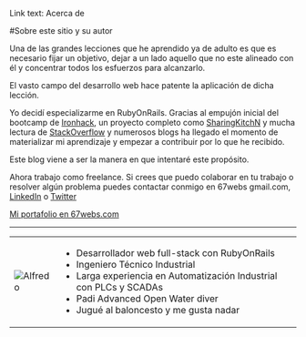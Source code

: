 Link text: Acerca de

#Sobre este sitio y su autor

Una de las grandes lecciones que he aprendido ya de adulto es que es necesario fijar un objetivo, dejar a un lado aquello que no este alineado con él y concentrar todos los esfuerzos para alcanzarlo.

El vasto campo del desarrollo web hace patente la aplicación de dicha lección.

Yo decidí especializarme en RubyOnRails. Gracias al empujón inicial del bootcamp de [Ironhack](http://ironhack.com), un proyecto completo como [SharingKitchN](http://sharingkitchn.com) y mucha lectura de [StackOverflow](http://stackoverflow.com/) y numerosos blogs ha llegado el momento de materializar mi aprendizaje y empezar a contribuir por lo que he recibido.

Este blog viene a ser la manera en que intentaré este propósito.

Ahora trabajo como freelance. Si crees que puedo colaborar en tu trabajo o resolver algún problema puedes contactar  conmigo en 67webs gmail.com, [LinkedIn](https://es.linkedin.com/in/alfredorocamas) o [Twitter](https://twitter.com/AlfredoRocaMas)

[Mi portafolio en 67webs.com](http://67webs.com)

<hr>
<table class="bio">
  <tbody>
    <td>
      <img src="/images/alfredo.jpg" alt="Alfredo">
    </td>
    <td>
      <ul>
        <li>Desarrollador web full-stack con RubyOnRails</li>
        <li>Ingeniero Técnico Industrial</li>
        <li>Larga experiencia en Automatización Industrial con PLCs y SCADAs</li>
        <li>Padi Advanced Open Water diver</li>
        <li>Jugué al baloncesto y me gusta nadar</li>
      </ul>
    </td>
  </tbody>
</table>
